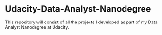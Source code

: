 # Udacity-Data-Analyst-Nanodegree
This repository will consist of all the projects I developed as part of my Data Analyst Nanodegree at Udacity.
